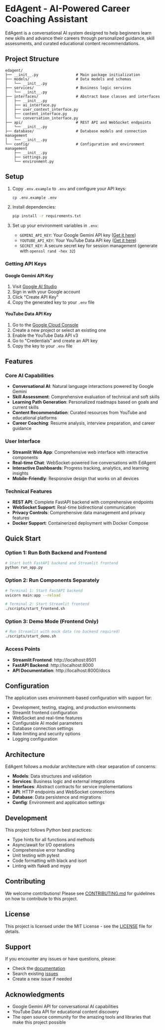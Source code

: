 # EdAgent - AI-Powered Career Coaching Assistant

EdAgent is a conversational AI system designed to help beginners learn new skills and advance their careers through personalized guidance, skill assessments, and curated educational content recommendations.

## Project Structure

```
edagent/
├── __init__.py                 # Main package initialization
├── models/                     # Data models and schemas
│   └── __init__.py
├── services/                   # Business logic services
│   └── __init__.py
├── interfaces/                 # Abstract base classes and interfaces
│   ├── __init__.py
│   ├── ai_interface.py
│   ├── user_context_interface.py
│   ├── content_interface.py
│   └── conversation_interface.py
├── api/                        # REST API and WebSocket endpoints
│   └── __init__.py
├── database/                   # Database models and connection management
│   └── __init__.py
└── config/                     # Configuration and environment management
    ├── __init__.py
    ├── settings.py
    └── environment.py
```

## Setup

1. Copy `.env.example` to `.env` and configure your API keys:
   ```bash
   cp .env.example .env
   ```

2. Install dependencies:
   ```bash
   pip install -r requirements.txt
   ```

3. Set up your environment variables in `.env`:
   - `GEMINI_API_KEY`: Your Google Gemini API key ([Get it here](https://makersuite.google.com/app/apikey))
   - `YOUTUBE_API_KEY`: Your YouTube Data API key ([Get it here](https://console.developers.google.com/))
   - `SECRET_KEY`: A secure secret key for session management (generate with `openssl rand -hex 32`)

### Getting API Keys

#### Google Gemini API Key
1. Visit [Google AI Studio](https://makersuite.google.com/app/apikey)
2. Sign in with your Google account
3. Click "Create API Key"
4. Copy the generated key to your `.env` file

#### YouTube Data API Key
1. Go to the [Google Cloud Console](https://console.developers.google.com/)
2. Create a new project or select an existing one
3. Enable the YouTube Data API v3
4. Go to "Credentials" and create an API key
5. Copy the key to your `.env` file

## Features

### Core AI Capabilities
- **Conversational AI**: Natural language interactions powered by Google Gemini
- **Skill Assessment**: Comprehensive evaluation of technical and soft skills
- **Learning Path Generation**: Personalized roadmaps based on goals and current skills
- **Content Recommendation**: Curated resources from YouTube and educational platforms
- **Career Coaching**: Resume analysis, interview preparation, and career guidance

### User Interface
- **Streamlit Web App**: Comprehensive web interface with interactive components
- **Real-time Chat**: WebSocket-powered live conversations with EdAgent
- **Interactive Dashboards**: Progress tracking, analytics, and learning insights
- **Mobile-Friendly**: Responsive design that works on all devices

### Technical Features
- **REST API**: Complete FastAPI backend with comprehensive endpoints
- **WebSocket Support**: Real-time bidirectional communication
- **Privacy Controls**: Comprehensive data management and privacy features
- **Docker Support**: Containerized deployment with Docker Compose

## Quick Start

### Option 1: Run Both Backend and Frontend
```bash
# Start both FastAPI backend and Streamlit frontend
python run_app.py
```

### Option 2: Run Components Separately
```bash
# Terminal 1: Start FastAPI backend
uvicorn main:app --reload

# Terminal 2: Start Streamlit frontend
./scripts/start_frontend.sh
```

### Option 3: Demo Mode (Frontend Only)
```bash
# Run Streamlit with mock data (no backend required)
./scripts/start_demo.sh
```

### Access Points
- **Streamlit Frontend**: http://localhost:8501
- **FastAPI Backend**: http://localhost:8000
- **API Documentation**: http://localhost:8000/docs

## Configuration

The application uses environment-based configuration with support for:
- Development, testing, staging, and production environments
- Streamlit frontend configuration
- WebSocket and real-time features
- Configurable AI model parameters
- Database connection settings
- Rate limiting and security options
- Logging configuration

## Architecture

EdAgent follows a modular architecture with clear separation of concerns:

- **Models**: Data structures and validation
- **Services**: Business logic and external integrations
- **Interfaces**: Abstract contracts for service implementations
- **API**: HTTP endpoints and WebSocket connections
- **Database**: Data persistence and migrations
- **Config**: Environment and application settings

## Development

This project follows Python best practices:
- Type hints for all functions and methods
- Async/await for I/O operations
- Comprehensive error handling
- Unit testing with pytest
- Code formatting with black and isort
- Linting with flake8 and mypy

## Contributing

We welcome contributions! Please see [CONTRIBUTING.md](CONTRIBUTING.md) for guidelines on how to contribute to this project.

## License

This project is licensed under the MIT License - see the [LICENSE](LICENSE) file for details.

## Support

If you encounter any issues or have questions, please:
- Check the [documentation](docs/)
- Search existing [issues](https://github.com/your-username/edagent/issues)
- Create a new issue if needed

## Acknowledgments

- Google Gemini API for conversational AI capabilities
- YouTube Data API for educational content discovery
- The open source community for the amazing tools and libraries that make this project possible